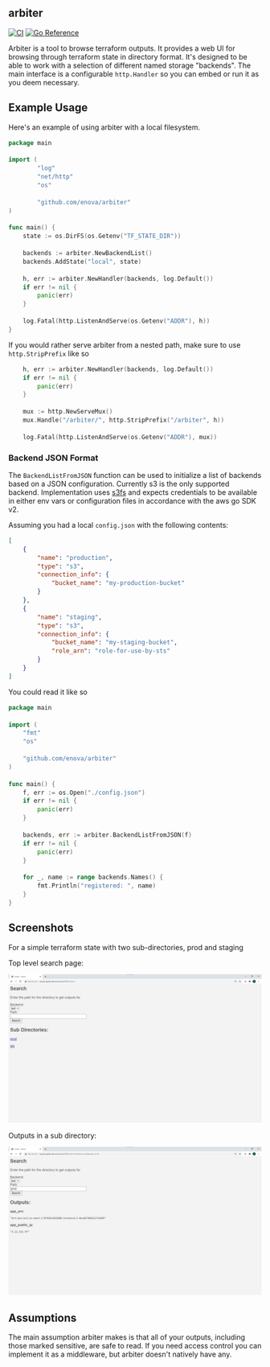 arbiter
-------

[![CI](https://github.com/enova/arbiter/actions/workflows/ci.yml/badge.svg)](https://github.com/enova/arbiter/actions/workflows/ci.yml) [![Go Reference](https://pkg.go.dev/badge/github.com/enova/arbiter.svg)](https://pkg.go.dev/github.com/enova/arbiter)

Arbiter is a tool to browse terraform outputs. It provides a web UI for browsing
through terraform state in directory format. It's designed to be able to work
with a selection of different named storage "backends". The main interface is a
configurable `http.Handler` so you can embed or run it as you deem necessary.

## Example Usage

Here's an example of using arbiter with a local filesystem.

```go
package main

import (
        "log"
        "net/http"
        "os"

        "github.com/enova/arbiter"
)

func main() {
	state := os.DirFS(os.Getenv("TF_STATE_DIR"))

	backends := arbiter.NewBackendList()
	backends.AddState("local", state)

	h, err := arbiter.NewHandler(backends, log.Default())
	if err != nil {
		panic(err)
	}

	log.Fatal(http.ListenAndServe(os.Getenv("ADDR"), h))
}
```

If you would rather serve arbiter from a nested path, make sure to use
`http.StripPrefix` like so

```go
	h, err := arbiter.NewHandler(backends, log.Default())
	if err != nil {
		panic(err)
	}

	mux := http.NewServeMux()
	mux.Handle("/arbiter/", http.StripPrefix("/arbiter", h))

	log.Fatal(http.ListenAndServe(os.Getenv("ADDR"), mux))
```

### Backend JSON Format

The `BackendListFromJSON` function can be used to initialize a list of backends
based on a JSON configuration. Currently s3 is the only supported backend.
Implementation uses [s3fs](https://github.com/packrat386/s3fs) and expects
credentials to be available in either env vars or configuration files in
accordance with the aws go SDK v2.

Assuming you had a local `config.json` with the following contents:

```json
[
    {
        "name": "production",
        "type": "s3",
        "connection_info": {
            "bucket_name": "my-production-bucket"
        }
    },
    {
        "name": "staging",
        "type": "s3",
        "connection_info": {
            "bucket_name": "my-staging-bucket",
            "role_arn": "role-for-use-by-sts"
        }
    }
]
```

You could read it like so

```go
package main

import (
	"fmt"
	"os"

	"github.com/enova/arbiter"
)

func main() {
	f, err := os.Open("./config.json")
	if err != nil {
		panic(err)
	}

	backends, err := arbiter.BackendListFromJSON(f)
	if err != nil {
		panic(err)
	}

	for _, name := range backends.Names() {
		fmt.Println("registered: ", name)
	}
}
```

## Screenshots

For a simple terraform state with two sub-directories, prod and staging

Top level search page:

![Top Level](screenshots/arbiter_dir.png?raw=true "Top Level")

Outputs in a sub directory:

![Outputs](screenshots/arbiter_outputs.png?raw=true "Outputs")


## Assumptions

The main assumption arbiter makes is that all of your outputs, including those
marked sensitive, are safe to read. If you need access control you can implement
it as a middleware, but arbiter doesn't natively have any.
